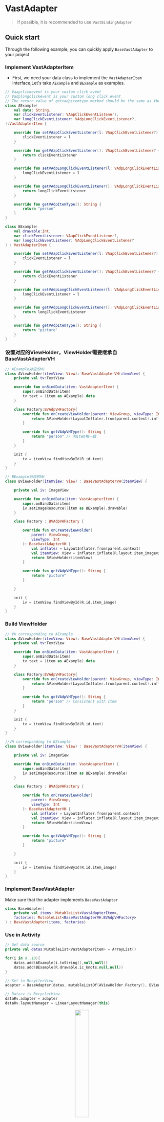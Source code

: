 # VastAdapter

> If possible, it is recommended to use `VastBindingAdapter`

## Quick start

Through the following example,  you can quickly apply `BaseVastAdapter` to your project

### Implement VastAdapterItem

- First, we need your data class to implement the `VastAdapterItem` interface,Let's take `AExample` and `BExample` as examples.

```kotlin
// Vaapclickevent is your custom click event
// Vadplongclickevent is your custom long click event
// The return value of getvadpitemtype method should be the same as the corresponding VH
class AExample(
    val data: String,
    var clickEventListener: VAapClickEventListener?,
    var longClickEventListener: VAdpLongClickEventListener?,
):VastAdapterItem {

    override fun setVAapClickEventListener(l: VAapClickEventListener?) {
        clickEventListener = l
    }

    override fun getVAapClickEventListener(): VAapClickEventListener? {
        return clickEventListener
    }

    override fun setVAdpLongClickEventListener(l: VAdpLongClickEventListener?) {
        longClickEventListener = l
    }

    override fun getVAdpLongClickEventListener(): VAdpLongClickEventListener? {
        return longClickEventListener
    }

    override fun getVAdpItemType(): String {
        return "person"
    }
}

class BExample(
    val drawable:Int,
    var clickEventListener: VAapClickEventListener?,
    var longClickEventListener: VAdpLongClickEventListener?
) : VastAdapterItem {

    override fun setVAapClickEventListener(l: VAapClickEventListener?) {
        clickEventListener = l
    }

    override fun getVAapClickEventListener(): VAapClickEventListener? {
        return clickEventListener
    }

    override fun setVAdpLongClickEventListener(l: VAdpLongClickEventListener?) {
        longClickEventListener = l
    }

    override fun getVAdpLongClickEventListener(): VAdpLongClickEventListener? {
        return longClickEventListener
    }

    override fun getVAdpItemType(): String {
        return "picture"
    }
}
```

### 设置对应的ViewHolder，ViewHolder需要继承自BaseVastAdapterVH

```kotlin
// AExample对应的VH
class AViewHolder(itemView: View): BaseVastAdapterVH(itemView) {
    private val tv:TextView

    override fun onBindData(item: VastAdapterItem) {
        super.onBindData(item)
        tv.text = (item as AExample).data
    }

    class Factory:BVAdpVHFactory{
        override fun onCreateViewHolder(parent: ViewGroup, viewType: Int): BaseVastAdapterVH {
            return AViewHolder(LayoutInflater.from(parent.context).inflate(R.layout.item_textview,parent,false))
        }

        override fun getVAdpVHType(): String {
            return "person" // 和Item相一致
        }
    }

    init {
        tv = itemView.findViewById(R.id.text)
    }
}

// BExample对应的VH
class BViewHolder(itemView: View) : BaseVastAdapterVH(itemView) {

    private val iv: ImageView

    override fun onBindData(item: VastAdapterItem) {
        super.onBindData(item)
        iv.setImageResource((item as BExample).drawable)
    }

    class Factory : BVAdpVHFactory {

        override fun onCreateViewHolder(
            parent: ViewGroup,
            viewType: Int
        ): BaseVastAdapterVH {
            val inflater = LayoutInflater.from(parent.context)
            val itemView: View = inflater.inflate(R.layout.item_imageview, parent, false)
            return BViewHolder(itemView)
        }

        override fun getVAdpVHType(): String {
            return "picture"
        }

    }

    init {
        iv = itemView.findViewById(R.id.item_image)
    }
}
```

### Build ViewHolder

```kotlin
// VH corresponding to AExample
class AViewHolder(itemView: View): BaseVastAdapterVH(itemView) {
    private val tv:TextView

    override fun onBindData(item: VastAdapterItem) {
        super.onBindData(item)
        tv.text = (item as AExample).data
    }

    class Factory:BVAdpVHFactory{
        override fun onCreateViewHolder(parent: ViewGroup, viewType: Int): BaseVastAdapterVH {
            return AViewHolder(LayoutInflater.from(parent.context).inflate(R.layout.item_textview,parent,false))
        }

        override fun getVAdpVHType(): String {
            return "person" // Consistent with Item
        }
    }

    init {
        tv = itemView.findViewById(R.id.text)
    }
}

//VH corresponding to BExample
class BViewHolder(itemView: View) : BaseVastAdapterVH(itemView) {

    private val iv: ImageView

    override fun onBindData(item: VastAdapterItem) {
        super.onBindData(item)
        iv.setImageResource((item as BExample).drawable)
    }

    class Factory : BVAdpVHFactory {

        override fun onCreateViewHolder(
            parent: ViewGroup,
            viewType: Int
        ): BaseVastAdapterVH {
            val inflater = LayoutInflater.from(parent.context)
            val itemView: View = inflater.inflate(R.layout.item_imageview, parent, false)
            return BViewHolder(itemView)
        }

        override fun getVAdpVHType(): String {
            return "picture"
        }

    }

    init {
        iv = itemView.findViewById(R.id.item_image)
    }
}
```

### Implement BaseVastAdapter

Make sure that the adapter implements `BaseVastAdapter`

```kotlin
class BaseAdapter(
    private val items: MutableList<VastAdapterItem>,
    factories: MutableList<BaseVastAdapterVH.BVAdpVHFactory>
) : BaseVastAdapter(items, factories)
```

### Use in Activity

```kotlin
// Get data source
private val datas:MutableList<VastAdapterItem> = ArrayList()

for(i in 0..10){
    datas.add(AExample(i.toString(),null,null))
    datas.add(BExample(R.drawable.ic_knots,null,null))
}

// Set to RecyclerView
adapter = BaseAdapter(datas, mutableListOf(AViewHolder.Factory(), BViewHolder.Factory()))

// Datarv is RecyclerView
dataRv.adapter = adapter
dataRv.layoutManager = LinearLayoutManager(this)
```

<div align="center"><img src="../assets/images/VastAdapter.gif" width=30%/></div>

## Add click (or long press) event

For lists, click events are essential. `VastAdapter` supports you to set generic click events for lists. Of course, because your class implements the `VastAdapterItem` interface, you can also set click events for them individually.

### Generic click event settings

```kotlin
adapter.setOnItemClickListener(object :VastAdapter.OnItemClickListener{
            override fun onItemClick(view: View, position: Int) {
                // Something you want to do
            }
        })
adapter.setOnItemLongClickListener(object:VastAdapter.OnItemLongClickListener{
            override fun onItemLongClick(view: View, position: Int): Boolean {
                // Something you want to do
                return true
            }
        })
```

### Set up individual click events

Note that if you define a click event for an item, it no longer supports generic click events.

```kotlin
// Set click event
private val click = object :VAapClickEventListener{
        override fun vAapClickEvent(view: View, pos: Int) {
            showShortMsg("Click event and pos is $pos.")
        }
    }

// Set long click event
private val longClick = object :VAdpLongClickEventListener{
        override fun vAdpLongClickEvent(view: View, pos: Int): Boolean {
            showShortMsg("Long click event and pos is $pos.")
            return true
        }
    }

// Set the corresponding click event when adding a data source
for(i in 0..10){
    datas.add(AExample(i.toString(),click,null))
    datas.add(BExample(R.drawable.ic_knots,null,longClick))
}
```

<div align="center"><img src="../assets/images/VastAdapterClick.gif" width=30%/></div>

## Add new data type

If you want to add a third type of data to the list, you only need the following three steps:

- Define a new data type, such as **CExample**，and make it implement the **VastAdapterItem**  interface
- Define the ViewHolder corresponding to **CExample**,such as **CViewHolder**
- Add its corresponding  **Factory** to the adapter

  ```kotlin
  adapter = BaseAdapter(datas, mutableListOf(AViewHolder.Factory(), BViewHolder.Factory() ,CViewHolder.Factory()))
  ```

## Add additional features to the adapter

The following example shows you how to add the function of judging whether the data source is empty to the Adapter

```kotlin
class BaseAdapter(
    private val items: MutableList<VastAdapterItem>,
    factories: MutableList<BaseVastAdapterVH.BVAdpVHFactory>
) : BaseVastAdapter(items, factories) {

    /**
     * Returns true if the collection is empty (does not contain any elements), otherwise false.
     * @return Boolean
     */
    fun isItemEmpty() = items.isEmpty()
}
```

## Quote

Part of the design of BaseVastAdapter refers to [completely decouple RecyclerView.Adapter](https://puke3615.github.io/2018/08/26/Android-RecyclerView-Architecture-Design/)